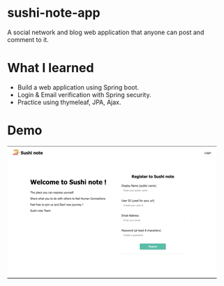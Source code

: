 # sushi-note-app
A social network and blog web application that anyone can post and comment to it.
# What I learned
- Build a web application using Spring boot.
- Login & Email verification with Spring security.
- Practice using thymeleaf, JPA, Ajax.
# Demo
![](sushi_note_demo.gif)
